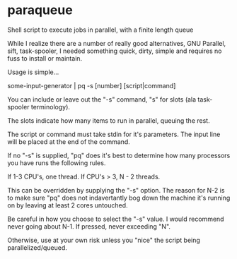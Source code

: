 # paraqueue
Shell script to execute jobs in parallel, with a finite length queue

While I realize there are a number of really good alternatives, GNU Parallel, sift, task-spooler, I needed something quick, dirty, simple and requires no fuss to install or maintain.

Usage is simple...

some-input-generator | pq -s [number] [script|command]

You can include or leave out the "-s" command, "s" for slots (ala task-spooler terminology).

The slots indicate how many items to run in parallel, queuing the rest.

The script or command must take stdin for it's parameters. The input line will be placed at the end of the command.

If no "-s" is supplied, "pq" does it's best to determine how many processors you have runs the following rules.

If 1-3 CPU's, one thread.
If CPU's > 3, N - 2 threads.

This can be overridden by supplying the "-s" option. The reason for N-2 is to make sure "pq" does not indavertantly bog down the machine it's running on by leaving at least 2 cores untouched.

Be careful in how you choose to select the "-s" value. I would recommend never going about N-1. If pressed, never exceeding "N".

Otherwise, use at your own risk unless you "nice" the script being parallelized/queued.
